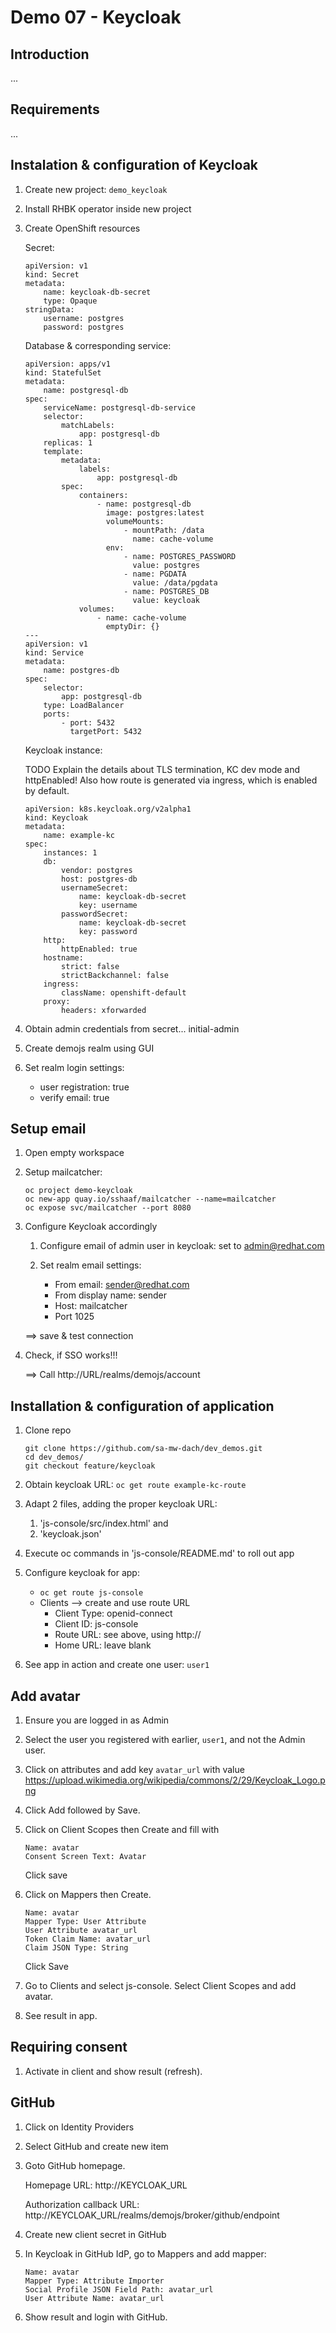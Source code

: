 # Demo 07 - Keycloak

## Introduction
...

## Requirements
...

## Instalation & configuration of Keycloak

1) Create new project: `demo_keycloak`

1) Install RHBK operator inside new project

1) Create OpenShift resources

    Secret: 
    ```
    apiVersion: v1
    kind: Secret
    metadata:
        name: keycloak-db-secret
        type: Opaque 
    stringData: 
        username: postgres
        password: postgres
    ```

    Database & corresponding service:
    ```
    apiVersion: apps/v1
    kind: StatefulSet
    metadata:
        name: postgresql-db
    spec:
        serviceName: postgresql-db-service
        selector:
            matchLabels:
                app: postgresql-db
        replicas: 1
        template:
            metadata:
                labels:
                    app: postgresql-db
            spec:
                containers:
                    - name: postgresql-db
                      image: postgres:latest
                      volumeMounts:
                          - mountPath: /data
                            name: cache-volume
                      env:
                          - name: POSTGRES_PASSWORD
                            value: postgres
                          - name: PGDATA
                            value: /data/pgdata
                          - name: POSTGRES_DB
                            value: keycloak
                volumes:
                    - name: cache-volume
                      emptyDir: {}
    ---
    apiVersion: v1
    kind: Service
    metadata:
        name: postgres-db
    spec:
        selector:
            app: postgresql-db
        type: LoadBalancer
        ports:
            - port: 5432
              targetPort: 5432
    ```

    Keycloak instance:

    TODO Explain the details about TLS termination, KC dev mode and httpEnabled! Also how route is generated via ingress, which is enabled by default.

    ```
    apiVersion: k8s.keycloak.org/v2alpha1
    kind: Keycloak
    metadata:
        name: example-kc
    spec:
        instances: 1
        db:
            vendor: postgres
            host: postgres-db
            usernameSecret:
                name: keycloak-db-secret
                key: username
            passwordSecret:
                name: keycloak-db-secret
                key: password
        http:
            httpEnabled: true
        hostname:
            strict: false
            strictBackchannel: false
        ingress:
            className: openshift-default
        proxy:
            headers: xforwarded

    ```

1) Obtain admin credentials from secret... initial-admin

1) Create demojs realm using GUI

1) Set realm login settings:
    - user registration: true
    - verify email: true

## Setup email
1) Open empty workspace

1) Setup mailcatcher:
    ```
    oc project demo-keycloak
    oc new-app quay.io/sshaaf/mailcatcher --name=mailcatcher
    oc expose svc/mailcatcher --port 8080
    ```

1) Configure Keycloak accordingly

    1) Configure email of admin user in keycloak: set to admin@redhat.com

    1) Set realm email settings: 
        - From email: sender@redhat.com
        - From display name: sender
        - Host: mailcatcher
        - Port 1025

    ==> save & test connection

1) Check, if SSO works!!! 

    ==> Call http://URL/realms/demojs/account


## Installation & configuration of application
1) Clone repo
    ```
    git clone https://github.com/sa-mw-dach/dev_demos.git
    cd dev_demos/
    git checkout feature/keycloak
    ```

1) Obtain keycloak URL: `oc get route example-kc-route`

1) Adapt 2 files, adding the proper keycloak URL: 
    1) 'js-console/src/index.html' and 
    1) 'keycloak.json'

1) Execute oc commands in 'js-console/README.md' to roll out app

1) Configure keycloak for app:
    - `oc get route js-console`
    - Clients --> create and use route URL
        - Client Type: openid-connect
        - Client ID: js-console
        - Route URL: see above, using http://
        - Home URL: leave blank

1) See app in action and create one user: `user1`

## Add avatar

1) Ensure you are logged in as Admin

1) Select the user you registered with earlier, `user1`, and not the Admin user.

1) Click on attributes and add key `avatar_url` with value https://upload.wikimedia.org/wikipedia/commons/2/29/Keycloak_Logo.png

1) Click Add followed by Save.

1) Click on Client Scopes then Create and fill with
    ```
    Name: avatar
    Consent Screen Text: Avatar
    ```
    Click save

1) Click on Mappers then Create.
    ```
    Name: avatar
    Mapper Type: User Attribute
    User Attribute avatar_url
    Token Claim Name: avatar_url
    Claim JSON Type: String
    ```
    Click Save

1) Go to Clients and select js-console. Select Client Scopes and add avatar.

1) See result in app.


## Requiring consent

1) Activate in client and show result (refresh).


## GitHub

1) Click on Identity Providers

1) Select GitHub and create new item

1) Goto GitHub homepage.

    Homepage URL: http://KEYCLOAK_URL

    Authorization callback URL: http://KEYCLOAK_URL/realms/demojs/broker/github/endpoint

1) Create new client secret in GitHub

1) In Keycloak in GitHub IdP, go to Mappers and add mapper:
    ```
    Name: avatar
    Mapper Type: Attribute Importer
    Social Profile JSON Field Path: avatar_url
    User Attribute Name: avatar_url
    ```
1) Show result and login with GitHub.

